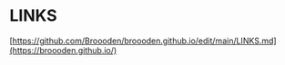 # LINKS

[https://github.com/Broooden/broooden.github.io/edit/main/LINKS.md](https://broooden.github.io/)
